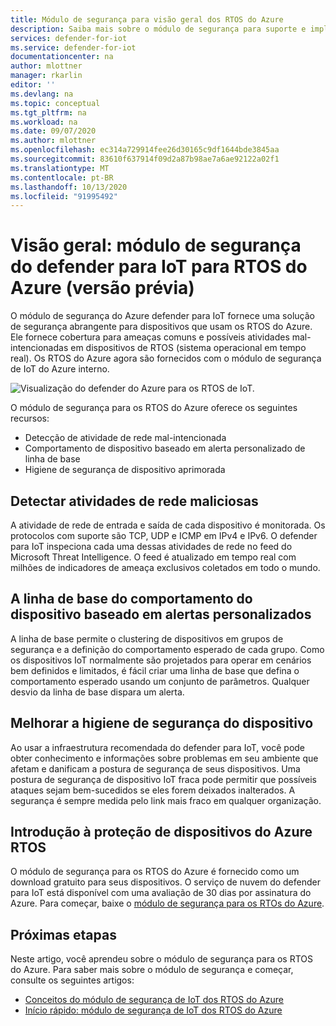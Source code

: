 ```yaml
---
title: Módulo de segurança para visão geral dos RTOS do Azure
description: Saiba mais sobre o módulo de segurança para suporte e implementação dos RTOS do Azure como parte do Azure defender para IoT.
services: defender-for-iot
ms.service: defender-for-iot
documentationcenter: na
author: mlottner
manager: rkarlin
editor: ''
ms.devlang: na
ms.topic: conceptual
ms.tgt_pltfrm: na
ms.workload: na
ms.date: 09/07/2020
ms.author: mlottner
ms.openlocfilehash: ec314a729914fee26d30165c9df1644bde3845aa
ms.sourcegitcommit: 83610f637914f09d2a87b98ae7a6ae92122a02f1
ms.translationtype: MT
ms.contentlocale: pt-BR
ms.lasthandoff: 10/13/2020
ms.locfileid: "91995492"
---
```

# <a name="overview-defender-for-iot-security-module-for-azure-rtos-preview"></a>Visão geral: módulo de segurança do defender para IoT para RTOS do Azure (versão prévia)

O módulo de segurança do Azure defender para IoT fornece uma solução de segurança abrangente para dispositivos que usam os RTOS do Azure. Ele fornece cobertura para ameaças comuns e possíveis atividades mal-intencionadas em dispositivos de RTOS (sistema operacional em tempo real). Os RTOS do Azure agora são fornecidos com o módulo de segurança de IoT do Azure interno.

![Visualização do defender do Azure para os RTOS de IoT.](./media/architecture/azure-rtos-security-monitoring.png)


O módulo de segurança para os RTOS do Azure oferece os seguintes recursos:

- Detecção de atividade de rede mal-intencionada
- Comportamento de dispositivo baseado em alerta personalizado de linha de base
- Higiene de segurança de dispositivo aprimorada

## <a name="detect-malicious-network-activities"></a>Detectar atividades de rede maliciosas

A atividade de rede de entrada e saída de cada dispositivo é monitorada. Os protocolos com suporte são TCP, UDP e ICMP em IPv4 e IPv6. O defender para IoT inspeciona cada uma dessas atividades de rede no feed do Microsoft Threat Intelligence. O feed é atualizado em tempo real com milhões de indicadores de ameaça exclusivos coletados em todo o mundo.

## <a name="device-behavior-baselining-based-on-custom-alerts"></a>A linha de base do comportamento do dispositivo baseado em alertas personalizados

A linha de base permite o clustering de dispositivos em grupos de segurança e a definição do comportamento esperado de cada grupo. Como os dispositivos IoT normalmente são projetados para operar em cenários bem definidos e limitados, é fácil criar uma linha de base que defina o comportamento esperado usando um conjunto de parâmetros. Qualquer desvio da linha de base dispara um alerta.

## <a name="improve-your-device-security-hygiene"></a>Melhorar a higiene de segurança do dispositivo

Ao usar a infraestrutura recomendada do defender para IoT, você pode obter conhecimento e informações sobre problemas em seu ambiente que afetam e danificam a postura de segurança de seus dispositivos. Uma postura de segurança de dispositivo IoT fraca pode permitir que possíveis ataques sejam bem-sucedidos se eles forem deixados inalterados. A segurança é sempre medida pelo link mais fraco em qualquer organização.

## <a name="get-started-protecting-azure-rtos-devices"></a>Introdução à proteção de dispositivos do Azure RTOS

O módulo de segurança para os RTOS do Azure é fornecido como um download gratuito para seus dispositivos. O serviço de nuvem do defender para IoT está disponível com uma avaliação de 30 dias por assinatura do Azure. Para começar, baixe o [módulo de segurança para os RTOs do Azure](https://github.com/MicrosoftDocs/azure-docs/blob/master/articles/defender-for-iot/iot-security-azure-rtos.md). 

## <a name="next-steps"></a>Próximas etapas

Neste artigo, você aprendeu sobre o módulo de segurança para os RTOS do Azure. Para saber mais sobre o módulo de segurança e começar, consulte os seguintes artigos:

- [Conceitos do módulo de segurança de IoT dos RTOS do Azure](concept-rtos-security-module.md)
- [Início rápido: módulo de segurança de IoT dos RTOS do Azure](quickstart-azure-rtos-security-module.md)
